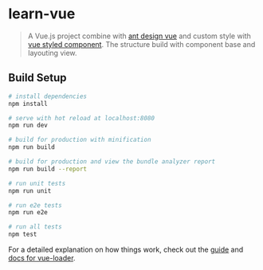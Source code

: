 # learn-vue

> A Vue.js project combine with [ant design vue](https://github.com/vueComponent/ant-design-vue) and custom style with [vue styled component](https://github.com/styled-components/vue-styled-components/). The structure build with component base and layouting view.

## Build Setup

``` bash
# install dependencies
npm install

# serve with hot reload at localhost:8080
npm run dev

# build for production with minification
npm run build

# build for production and view the bundle analyzer report
npm run build --report

# run unit tests
npm run unit

# run e2e tests
npm run e2e

# run all tests
npm test
```

For a detailed explanation on how things work, check out the [guide](http://vuejs-templates.github.io/webpack/) and [docs for vue-loader](http://vuejs.github.io/vue-loader).
